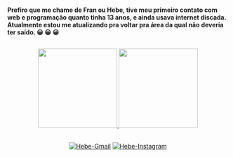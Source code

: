   #### Prefiro que me chame de Fran ou Hebe, tive meu primeiro contato com web e programação quanto tinha 13 anos, e ainda usava internet discada. Atualmente estou me atualizando pra voltar pra área da qual não deveria ter saído. :grinning: :grinning: :grinning:

##

<div align="center">
  <a href="https://github.com/franceslyhebe">
  <img height="180em" src="https://github-readme-stats.vercel.app/api?username=franceslyhebe&show_icons=true&theme=radical&include_all_commits=true&count_private=true"/>
  <img height="180em" src="https://github-readme-stats.vercel.app/api/top-langs/?username=franceslyhebe&layout=compact&langs_count=7&theme=radical"/>
</div>

 ##
  
<div align="center">
  
  <a href="mailto:f.francesly@gmail.com"><img align="center" alt="Hebe-Gmail" src="https://img.shields.io/badge/Gmail-D14836?style=for-the-badge&logo=gmail&logoColor=white"></a>
  <a href="https://instagram.com/franceslyhebe" target="_blank"><img align="center" alt="Hebe-Instagram" src="https://img.shields.io/badge/Instagram-E4405F?style=for-the-badge&logo=instagram&logoColor=white"></a>
  
 </div>
  
 
